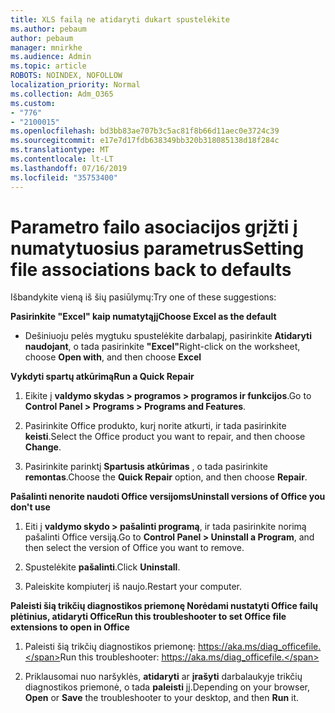 ```yaml
---
title: XLS failą ne atidaryti dukart spustelėkite
ms.author: pebaum
author: pebaum
manager: mnirkhe
ms.audience: Admin
ms.topic: article
ROBOTS: NOINDEX, NOFOLLOW
localization_priority: Normal
ms.collection: Adm_O365
ms.custom:
- "776"
- "2100015"
ms.openlocfilehash: bd3bb83ae707b3c5ac81f8b66d11aec0e3724c39
ms.sourcegitcommit: e17e7d17fdb638349bb320b318085138d18f284c
ms.translationtype: MT
ms.contentlocale: lt-LT
ms.lasthandoff: 07/16/2019
ms.locfileid: "35753400"
---
```

# <a name="setting-file-associations-back-to-defaults"></a><span data-ttu-id="26aa3-102">Parametro failo asociacijos grįžti į numatytuosius parametrus</span><span class="sxs-lookup"><span data-stu-id="26aa3-102">Setting file associations back to defaults</span></span>

<span data-ttu-id="26aa3-103">Išbandykite vieną iš šių pasiūlymų:</span><span class="sxs-lookup"><span data-stu-id="26aa3-103">Try one of these suggestions:</span></span>

<span data-ttu-id="26aa3-104">**Pasirinkite "Excel" kaip numatytąjį**</span><span class="sxs-lookup"><span data-stu-id="26aa3-104">**Choose Excel as the default**</span></span>

* <span data-ttu-id="26aa3-105">Dešiniuoju pelės mygtuku spustelėkite darbalapį, pasirinkite **Atidaryti naudojant**, o tada pasirinkite **"Excel"**</span><span class="sxs-lookup"><span data-stu-id="26aa3-105">Right-click on the worksheet, choose **Open with**, and then choose **Excel**</span></span>

<span data-ttu-id="26aa3-106">**Vykdyti spartų atkūrimą**</span><span class="sxs-lookup"><span data-stu-id="26aa3-106">**Run a Quick Repair**</span></span>

1. <span data-ttu-id="26aa3-107">Eikite į **valdymo skydas > programos > programos ir funkcijos**.</span><span class="sxs-lookup"><span data-stu-id="26aa3-107">Go to **Control Panel > Programs > Programs and Features**.</span></span>

2. <span data-ttu-id="26aa3-108">Pasirinkite Office produkto, kurį norite atkurti, ir tada pasirinkite **keisti**.</span><span class="sxs-lookup"><span data-stu-id="26aa3-108">Select the Office product you want to repair, and then choose **Change**.</span></span>

3. <span data-ttu-id="26aa3-109">Pasirinkite parinktį **Spartusis atkūrimas** , o tada pasirinkite **remontas**.</span><span class="sxs-lookup"><span data-stu-id="26aa3-109">Choose the **Quick Repair** option, and then choose **Repair**.</span></span>

<span data-ttu-id="26aa3-110">**Pašalinti nenorite naudoti Office versijoms**</span><span class="sxs-lookup"><span data-stu-id="26aa3-110">**Uninstall versions of Office you don't use**</span></span>

1. <span data-ttu-id="26aa3-111">Eiti į **valdymo skydo > pašalinti programą**, ir tada pasirinkite norimą pašalinti Office versiją.</span><span class="sxs-lookup"><span data-stu-id="26aa3-111">Go to **Control Panel > Uninstall a Program**, and then select the version of Office you want to remove.</span></span>

2. <span data-ttu-id="26aa3-112">Spustelėkite **pašalinti**.</span><span class="sxs-lookup"><span data-stu-id="26aa3-112">Click **Uninstall**.</span></span>

3. <span data-ttu-id="26aa3-113">Paleiskite kompiuterį iš naujo.</span><span class="sxs-lookup"><span data-stu-id="26aa3-113">Restart your computer.</span></span>

<span data-ttu-id="26aa3-114">**Paleisti šią trikčių diagnostikos priemonę Norėdami nustatyti Office failų plėtinius, atidaryti Office**</span><span class="sxs-lookup"><span data-stu-id="26aa3-114">**Run this troubleshooter to set Office file extensions to open in Office**</span></span>

1. <span data-ttu-id="26aa3-115">Paleisti šią trikčių diagnostikos priemonę: https://aka.ms/diag_officefile.</span><span class="sxs-lookup"><span data-stu-id="26aa3-115">Run this troubleshooter: https://aka.ms/diag_officefile.</span></span>

2. <span data-ttu-id="26aa3-116">Priklausomai nuo naršyklės, **atidaryti** ar **įrašyti** darbalaukyje trikčių diagnostikos priemonė, o tada **paleisti** jį.</span><span class="sxs-lookup"><span data-stu-id="26aa3-116">Depending on your browser, **Open** or **Save** the troubleshooter to your desktop, and then **Run** it.</span></span>
